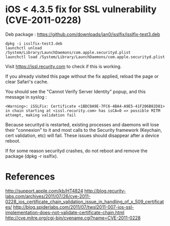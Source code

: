 iOS < 4.3.5 fix for SSL vulnerability (CVE-2011-0228)
=====================================================

Deb package : https://github.com/downloads/jan0/isslfix/isslfix-test3.deb

```
dpkg -i isslfix-test3.deb
launchctl unload /System/Library/LaunchDaemons/com.apple.securityd.plist
launchctl load /System/Library/LaunchDaemons/com.apple.securityd.plist
```

Visit https://issl.recurity.com to check if this is working.

If you already visited this page without the fix applied, reload the page or clear Safari's cache.

You should see the "Cannot Verify Server Identity" popup, and this message in syslog :

```
<Warning>: iSSLFix: Certificate <1BDC0A9E-7FC6-4BA4-A9E5-41F206B82D81> in chain starting at <issl.recurity.com> has isCA=0 => possible MITM attempt, making validation fail
```

Because securityd is restarted, existing processes and daemons will lose their "connexion" to it and most calls to the Security framework (Keychain, cert validation, etc) will fail. These issues should disappear after a device reboot.

If for some reason securityd crashes, do not reboot and remove the package (dpkg -r isslfix).

References
==========

http://support.apple.com/kb/HT4824
http://blog.recurity-labs.com/archives/2011/07/26/cve-2011-0228_ios_certificate_chain_validation_issue_in_handling_of_x_509_certificates/
http://blog.spiderlabs.com/2011/07/twsl2011-007-ios-ssl-implementation-does-not-validate-certificate-chain.html
http://cve.mitre.org/cgi-bin/cvename.cgi?name=CVE-2011-0228


